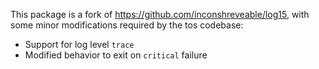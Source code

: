 This package is a fork of https://github.com/inconshreveable/log15, with some
minor modifications required by the tos codebase:

 * Support for log level `trace`
 * Modified behavior to exit on `critical` failure
